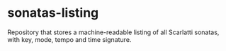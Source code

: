 # sonatas-listing
Repository that stores a machine-readable listing of all Scarlatti sonatas, with key, mode, tempo and time signature.
